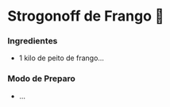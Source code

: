 # Strogonoff de Frango​ :chicken: 

### Ingredientes

- 1 kilo de peito de frango...

### Modo de Preparo

- ... 

